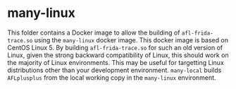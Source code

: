 # many-linux

This folder contains a Docker image to allow the building of
`afl-frida-trace.so` using the `many-linux` docker image. This docker image is
based on CentOS Linux 5. By building `afl-frida-trace.so` for such an old
version of Linux, given the strong backward compatibility of Linux, this should
work on the majority of Linux environments. This may be useful for targetting
Linux distributions other than your development environment. `many-local` builds
`AFLplusplus` from the local working copy in the `many-linux` environment.
